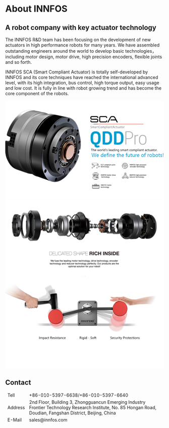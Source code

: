 # About INNFOS


## A robot company with key actuator technology

The INNFOS R&D team has been focusing on the development of new actuators in high performance robots for many years. We have assembled outstanding engineers around the world to develop basic technologies，including motor design, motor drive, high precision encoders, flexible joints and so forth.

INNFOS SCA (Smart Compliant Actuator) is totally self-developed by INNFOS and its core techniques have reached the international advanced level, with its high integration, bus control, high torque output, easy usage and low cost. It is fully in line with robot growing trend and has become the core component of the robots.

<img src="../img/About 1.png" >

<img src="../img/About 2.png" >

<img src="../img/About 3.png" >


## Contact

<table><thead><tr style="background:PaleTurquoise">
 <tr><td>Tell</td><td>+86-010-5397-6638/+86-010-5397-6640</td></tr>
 <tr><td>Address</td><td>2nd Floor, Building 3, Zhongguancun Emerging Industry Frontier Technology Research Institute, No. 85 Hongan Road, Doudian, Fangshan District, Beijing, China</td></tr>
 <tr><td>E-Mail</td><td>sales@innfos.com</td></tr>
</tbody></table>

